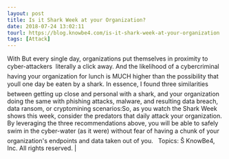 ```yaml
---
layout: post
title: Is it Shark Week at your Organization?
date: 2018-07-24 13:02:11
tourl: https://blog.knowbe4.com/is-it-shark-week-at-your-organization
tags: [Attack]
---
```

With But every single day, organizations put themselves in proximity to cyber-attackers  literally a click away. And the likelihood of a cybercriminal having your organization for lunch is MUCH higher than the possibility that youll one day be eaten by a shark. In essence, I found three similarities between getting up close and personal with a shark, and your organization doing the same with phishing attacks, malware, and resulting data breach, data ransom, or cryptomining scenarios:So, as you watch the Shark Week shows this week, consider the predators that daily attack your organization. By leveraging the three recommendations above, you will be able to safely swim in the cyber-water (as it were) without fear of having a chunk of your organization's endpoints and data taken out of you.   Topics: Š KnowBe4, Inc. All rights reserved. | 